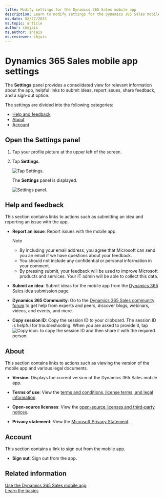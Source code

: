 ```yaml
---
title: Modify settings for the Dynamics 365 Sales mobile app
description: Learn to modify settings for the Dynamics 365 Sales mobile app.
ms.date: 02/27/2023
ms.topic: article
author: sbmjais
ms.author: shjais
ms.reviewer: shjais 
---
```


# Dynamics 365 Sales mobile app settings 

The **Settings** panel provides a consolidated view for relevant information about the app, helpful links to submit ideas, report issues, share feedback, and a sign-out option.

The settings are divided into the following categories:
- [Help and feedback](#help-and-feedback)
- [About](#about)
- [Account](#account)

## Open the Settings panel

1. Tap your profile picture at the upper left of the screen.

2. Tap **Settings**.

    ![Tap Settings.](media/sm-select-settings.png "Tap Settings")

    The **Settings** panel is displayed.

    ![Settings panel.](media/sm-settings-panel.png "Settings panel")

## Help and feedback

This section contains links to actions such as submitting an idea and reporting an issue with the app.

- **Report an issue**: Report issues with the mobile app.
    > [!NOTE]
    > - By including your email address, you agree that Microsoft can send you an email if we have questions about your feedback.
    > - You should not include any confidential or personal information in your comment.
    > - By pressing submit, your feedback will be used to improve Microsoft products and services. Your IT admin will be able to collect this data.

- **Submit an idea**: Submit ideas for the mobile app from the [Dynamics 365 Sales idea submission page](https://go.microsoft.com/fwlink/p/?LinkID=2161876).

- **Dynamics 365 Community**: Go to the [Dynamics 365 Sales community forum](https://community.dynamics.com/forums/thread/?partialUrl=sales) to get help from experts and peers, discover blogs, webinars, videos, and events, and more.

- **Copy session ID**: Copy the session ID to your clipboard. The session ID is helpful for troubleshooting. When you are asked to provide it, tap ![Copy icon.](media/copy-icon.png "Copy icon") to copy the session ID and then share it with the required person.

## About

This section contains links to actions such as viewing the version of the mobile app and various legal documents.

- **Version**: Displays the current version of the Dynamics 365 Sales mobile app.

- **Terms of use**: View the [terms and conditions, license terms, and legal information](https://go.microsoft.com/fwlink/p/?LinkID=698507).

- **Open-source licenses**: View the [open-source licenses and third-party notices](https://go.microsoft.com/fwlink/p/?LinkID=2127442).

- **Privacy statement**: View the [Microsoft Privacy Statement](https://go.microsoft.com/fwlink/p/?LinkID=698505).

## Account

This section contains a link to sign out from the mobile app.

- **Sign out**: Sign out from the app.

## Related information

[Use the Dynamics 365 Sales mobile app](use-sales-mobile-app.md)    
[Learn the basics](learn-basics-mobile-app.md)

